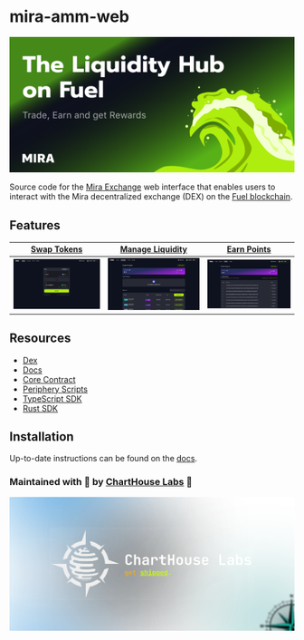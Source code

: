 # mira-amm-web

![Mira GitHub Repo README Cover](./libs/shared/assets/mira-github-repo-readme-banner.png)

Source code for the [Mira Exchange](https://mira.ly/) web interface that enables users to interact with the Mira decentralized exchange (DEX) on
the [Fuel blockchain](https://fuel.network/).

## Features

| [Swap Tokens](https://mira.ly) | [Manage Liquidity](https://mira.ly/liquidity/?page=1) | [Earn Points](https://mira.ly/points/) |
|-|-|-|
| ![Mira Token Swaps](./libs/shared/assets/mira-token-swaps.png) | ![Mira Liquidity Pools](./libs/shared/assets/mira-liquidity.png) | ![Mira Points Program](./libs/shared/assets/mira-points.png) |

## Resources

- [Dex](https://mira.ly/)
- [Docs](https://docs.mira.ly/)
- [Core Contract](https://github.com/mira-amm/mira-v1-core)
- [Periphery Scripts](https://github.com/mira-amm/mira-v1-periphery)
- [TypeScript SDK](https://github.com/mira-amm/mira-v1-ts)
- [Rust SDK](https://github.com/mira-amm/mira-v1-rs)

## Installation

Up-to-date instructions can be found on the [docs](https://docs.mira.ly/installation).

### Maintained with 💙 by [ChartHouse Labs](https://www.charthouse.io) 🔱

![ChartHouse Labs Banner](./libs/shared/assets/charthouse-labs-banner.png)
